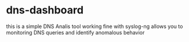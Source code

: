 # dns-dashboard
this is a simple DNS Analis tool  working fine with syslog-ng allows you to monitoring DNS queries and identify anomalous behavior
